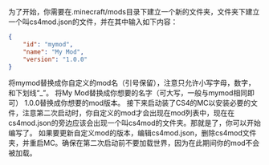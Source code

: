 为了开始，你需要在.minecraft/mods目录下建立一个新的文件夹，文件夹下建立一个叫cs4mod.json的文件，并在其中输入如下内容：
```json
{  
	"id": "mymod",
	"name": "My Mod",
	"version": "1.0.0"
}
```
将mymod替换成你自定义的mod名（引号保留），注意只允许小写字母，数字，和下划线“_”。
将My Mod替换成你想要的名字（可大写，一般与mymod相同即可）
1.0.0替换成你想要的mod版本。
接下来启动装了CS4的MC以安装必要的文件，注意第二次启动时，你自定义的mod才会出现在mod列表中，现在在cs4mod.json的旁边应该会出现一个叫cs4mod的文件夹。那就是了，你可以开始编写了。
如果要更新自定义mod的版本，编辑cs4mod.json，删除cs4mod文件夹，并重启MC。确保在第二次启动前不要加载世界，因为在此期间你的mod不会被加载。